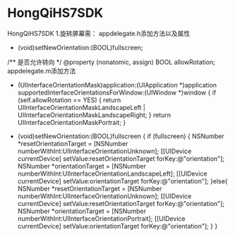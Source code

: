 # HongQiHS7SDK
HongQiHS7SDK
1.旋转屏幕需：
appdelegate.h添加方法以及属性
- (void)setNewOrientation:(BOOL)fullscreen;

/** 是否允许转向 */
@property (nonatomic, assign) BOOL allowRotation;
appdelegate.m添加方法
- (UIInterfaceOrientationMask)application:(UIApplication *)application supportedInterfaceOrientationsForWindow:(UIWindow *)window {
    if (self.allowRotation == YES) {
        return UIInterfaceOrientationMaskLandscapeLeft | UIInterfaceOrientationMaskLandscapeRight;
    }
    return UIInterfaceOrientationMaskPortrait;
}

- (void)setNewOrientation:(BOOL)fullscreen {
    if (fullscreen) {
        NSNumber *resetOrientationTarget = [NSNumber numberWithInt:UIInterfaceOrientationUnknown];
        [[UIDevice currentDevice] setValue:resetOrientationTarget forKey:@"orientation"];
        NSNumber *orientationTarget = [NSNumber numberWithInt:UIInterfaceOrientationLandscapeLeft];
        [[UIDevice currentDevice] setValue:orientationTarget forKey:@"orientation"];
    }else{
        NSNumber *resetOrientationTarget = [NSNumber numberWithInt:UIInterfaceOrientationUnknown];
        [[UIDevice currentDevice] setValue:resetOrientationTarget forKey:@"orientation"];
        NSNumber *orientationTarget = [NSNumber numberWithInt:UIInterfaceOrientationPortrait];
        [[UIDevice currentDevice] setValue:orientationTarget forKey:@"orientation"];
    }
}

